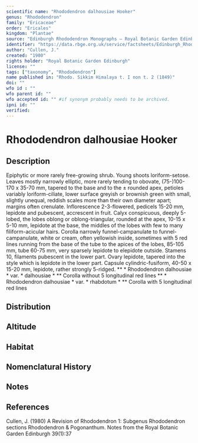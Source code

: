 ```yaml
---
scientific name: "Rhododendron dalhousiae Hooker"
genus: "Rhododendron"
family: "Ericaceae"
order: "Ericales"
kingdom: "Plantae"
source: "Edinburgh Rhododendron Monographs – Royal Botanic Garden Edinburgh"
identifier: "https://data.rbge.org.uk/service/factsheets/Edinburgh_Rhododendron_Monographs.xhtml"
author: "Cullen, J."
created: "1980"
rights holder: "Royal Botanic Garden Edinburgh"
license: ""
tags: ["taxonomy", "Rhododendron"]
name published in: "Rhodo. Sikkim Himalaya t. I non t. 2 (1849)"
doi: ""
wfo id : ""
wfo parent id: ""
wfo accepted id: "" #if synonym probably needs to be archived.                      
ipni id: ""
verified:
---
```


                       

# Rhododendron dalhousiae Hooker

## Description
Epiphytic or more rarely free-growing shrub. Young shoots loriform-setose. Leaves mostly narrowly elliptic, more rarely tending to obovate, (75-)100-170 x 35-70 mm, tapered to the base and to the ± rounded apex, petioles variably loriform-ciliate, lower surface greyish or brownish green with small, slightly unequal, reddish scales more than their own diameter apart; margins often crenulate. Inflorescence 2-3-flowered, pedicels 15-20 mm, lepidote and pubescent, accrescent in fruit. Calyx conspicuous, deeply 5-lobed, the lobes oblong or oblong-triangular, rounded at the apex, 10-15 x 5-10 mm, lepidote at the base, the middles of the lobes with few to many filiform-acicular hairs. Corolla narrowly funnel-campanulate to funnel-campanulate, white or cream, often yellowish inside, sometimes with 5 red lines running from the base of the tube to the apices of the lobes, 85-105 mm, tube 60-75 mm, very sparsely lepidote to elepidote outside. Stamens 10, filaments pubescent in the lower part. Ovary lepidote, tapered into the style which is lepidote in the lower part. Capsule cylindric-fusiform, 40-50 x 15-20 mm, lepidote, rather strongly 5-ridged. ** * Rhododendron dalhousiae * var. * dalhousiae * ** Corolla without 5 longitudinal red lines ** * Rhododendron dalhousiae * var. * rhabdotum * ** Corolla with 5 longitudinal red lines

## Distribution


## Altitude


## Habitat


## Nomenclatural History

                       
## Notes


## References

Cullen, J. (1980) A Revision of Rhododendron 1: Subgenus Rhododendron sections Rhododendron & Pogonanthum. Notes from the Royal Botanic Garden Edinburgh 39(1):37
